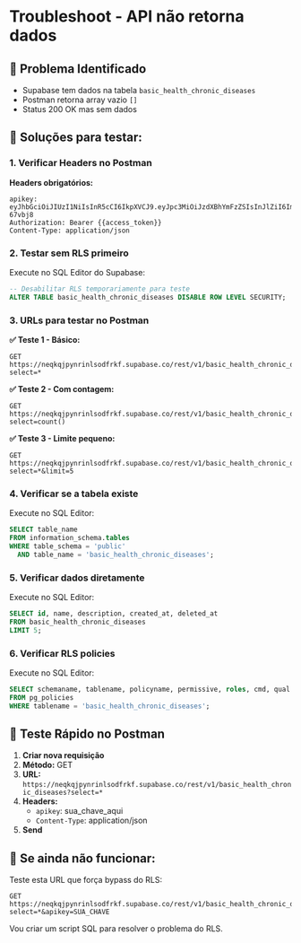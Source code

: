 # Troubleshoot - API não retorna dados

## 🚨 Problema Identificado
- Supabase tem dados na tabela `basic_health_chronic_diseases`
- Postman retorna array vazio `[]`
- Status 200 OK mas sem dados

## 🔧 Soluções para testar:

### 1. **Verificar Headers no Postman**

**Headers obrigatórios:**
```
apikey: eyJhbGciOiJIUzI1NiIsInR5cCI6IkpXVCJ9.eyJpc3MiOiJzdXBhYmFzZSIsInJlZiI6Im5lcWtxanB5bnJpbmxzb2RmcmtmIiwicm9sZSI6ImFub24iLCJpYXQiOjE3MjU5MDI3MjEsImV4cCI6MjA0MTQ3ODcyMX0.CIGIkXVC39cshvdJH4oM0nHDFV5k4dM4L0I7-67vbj8
Authorization: Bearer {{access_token}}
Content-Type: application/json
```

### 2. **Testar sem RLS primeiro**

Execute no SQL Editor do Supabase:
```sql
-- Desabilitar RLS temporariamente para teste
ALTER TABLE basic_health_chronic_diseases DISABLE ROW LEVEL SECURITY;
```

### 3. **URLs para testar no Postman**

**✅ Teste 1 - Básico:**
```
GET https://neqkqjpynrinlsodfrkf.supabase.co/rest/v1/basic_health_chronic_diseases?select=*
```

**✅ Teste 2 - Com contagem:**
```
GET https://neqkqjpynrinlsodfrkf.supabase.co/rest/v1/basic_health_chronic_diseases?select=count()
```

**✅ Teste 3 - Limite pequeno:**
```
GET https://neqkqjpynrinlsodfrkf.supabase.co/rest/v1/basic_health_chronic_diseases?select=*&limit=5
```

### 4. **Verificar se a tabela existe**

Execute no SQL Editor:
```sql
SELECT table_name 
FROM information_schema.tables 
WHERE table_schema = 'public' 
  AND table_name = 'basic_health_chronic_diseases';
```

### 5. **Verificar dados diretamente**

Execute no SQL Editor:
```sql
SELECT id, name, description, created_at, deleted_at 
FROM basic_health_chronic_diseases 
LIMIT 5;
```

### 6. **Verificar RLS policies**

Execute no SQL Editor:
```sql
SELECT schemaname, tablename, policyname, permissive, roles, cmd, qual 
FROM pg_policies 
WHERE tablename = 'basic_health_chronic_diseases';
```

## 🎯 **Teste Rápido no Postman**

1. **Criar nova requisição**
2. **Método:** GET
3. **URL:** `https://neqkqjpynrinlsodfrkf.supabase.co/rest/v1/basic_health_chronic_diseases?select=*`
4. **Headers:**
   - `apikey`: sua_chave_aqui
   - `Content-Type`: application/json
5. **Send**

## 🔄 **Se ainda não funcionar:**

Teste esta URL que força bypass do RLS:
```
GET https://neqkqjpynrinlsodfrkf.supabase.co/rest/v1/basic_health_chronic_diseases?select=*&apikey=SUA_CHAVE
```

Vou criar um script SQL para resolver o problema do RLS.

